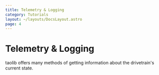 ```yaml
---
title: Telemetry & Logging
category: Tutorials
layout: ~/layouts/DocsLayout.astro
page: 4
---
```


# Telemetry & Logging

taolib offers many methods of getting information about the drivetrain's current state.